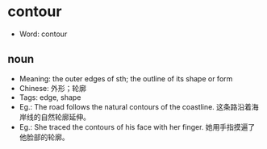 # contour

- Word: contour

## noun

- Meaning: the outer edges of sth; the outline of its shape or form
- Chinese: 外形；轮廓
- Tags: edge, shape
- Eg.: The road follows the natural contours of the coastline. 这条路沿着海岸线的自然轮廓延伸。
- Eg.: She traced the contours of his face with her finger. 她用手指摸遍了他脸部的轮廓。

